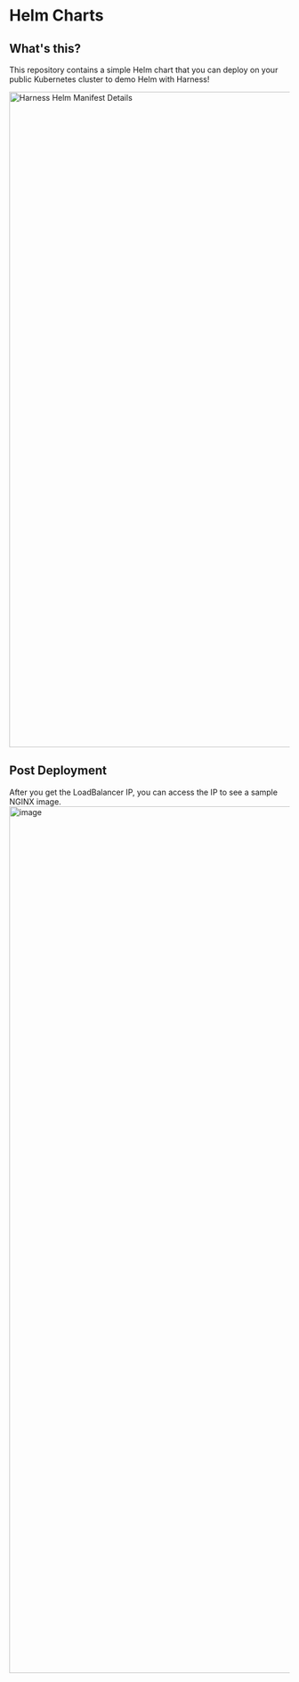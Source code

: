 # Helm Charts 

## What's this?

This repository contains a simple Helm chart that you can deploy on your public Kubernetes cluster to demo Helm with Harness!

<img width="1176" alt="Harness Helm Manifest Details" src="https://user-images.githubusercontent.com/67012359/179702273-0133a99b-1b08-4508-8dd7-c8b5ea0d85c4.png">


## Post Deployment

After you get the LoadBalancer IP, you can access the IP to see a sample NGINX image.
<img width="1555" alt="image" src="https://user-images.githubusercontent.com/67012359/179729234-6aa12c9e-717a-4808-bb7c-8857eb54623b.png">
